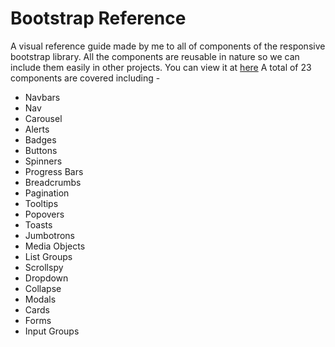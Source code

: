 # Bootstrap Reference
A visual reference guide made by me to all of components of the responsive bootstrap library. All the components are reusable in nature so we can include them easily in other projects.
You can view it at [here](https://fatehak.github.io/Bootstrap-Reference/)
A total of 23 components are covered including - 
  * Navbars
  * Nav
  * Carousel
  * Alerts
  * Badges
  * Buttons
  * Spinners
  * Progress Bars
  * Breadcrumbs
  * Pagination
  * Tooltips
  * Popovers
  * Toasts
  * Jumbotrons
  * Media Objects
  * List Groups
  * Scrollspy
  * Dropdown
  * Collapse
  * Modals
  * Cards
  * Forms
  * Input Groups
